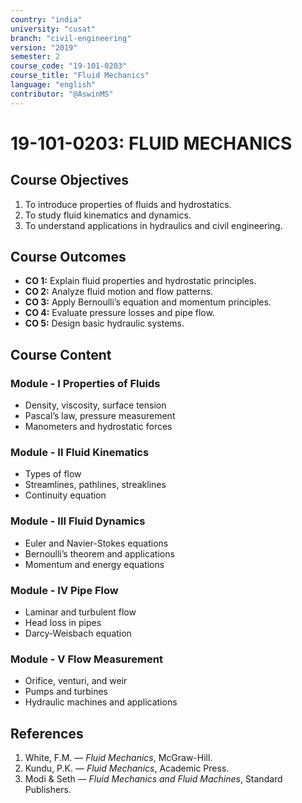 ```yaml
---
country: "india"
university: "cusat"
branch: "civil-engineering"
version: "2019"
semester: 2
course_code: "19-101-0203"
course_title: "Fluid Mechanics"
language: "english"
contributor: "@AswinMS"
---
```


# 19-101-0203: FLUID MECHANICS

## Course Objectives
1. To introduce properties of fluids and hydrostatics.
2. To study fluid kinematics and dynamics.
3. To understand applications in hydraulics and civil engineering.

## Course Outcomes
* **CO 1:** Explain fluid properties and hydrostatic principles.
* **CO 2:** Analyze fluid motion and flow patterns.
* **CO 3:** Apply Bernoulli’s equation and momentum principles.
* **CO 4:** Evaluate pressure losses and pipe flow.
* **CO 5:** Design basic hydraulic systems.

## Course Content

### Module - I Properties of Fluids
* Density, viscosity, surface tension
* Pascal’s law, pressure measurement
* Manometers and hydrostatic forces

### Module - II Fluid Kinematics
* Types of flow
* Streamlines, pathlines, streaklines
* Continuity equation

### Module - III Fluid Dynamics
* Euler and Navier-Stokes equations
* Bernoulli’s theorem and applications
* Momentum and energy equations

### Module - IV Pipe Flow
* Laminar and turbulent flow
* Head loss in pipes
* Darcy-Weisbach equation

### Module - V Flow Measurement
* Orifice, venturi, and weir
* Pumps and turbines
* Hydraulic machines and applications

## References
1. White, F.M. — *Fluid Mechanics*, McGraw-Hill.
2. Kundu, P.K. — *Fluid Mechanics*, Academic Press.
3. Modi & Seth — *Fluid Mechanics and Fluid Machines*, Standard Publishers.
